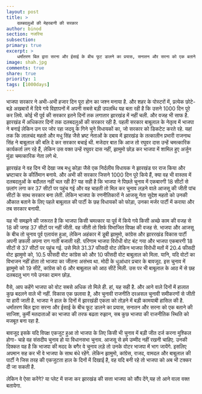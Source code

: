 ```yaml
---
layout: post
title: >
    दलबदलुओं की मेहरबानी की सरकार
author: binod
section: नजरिया
subsection:
primary: true
excerpt: >
    धर्मांतरण बिल द्वारा सरना और ईसाई के बीच फूट डालने का प्रयास, सनातन और सरना को एक बताने की साजिश, कुर्मी मतदाताओं का भाजपा की तरफ बढता रुझान, सब कुछ भाजपा की राजनीतिक स्थिति को मजबूत बना रहा है. बावजूद इसके यदि विपक्ष एकजुट हुआ तो भाजपा के लिए किसी भी चुनाव में बड़ी जीत दर्ज करना मुश्किल होगा- चाहे वह संसदीय चुनाव हो या विधानसभा चुनाव.
image: shah.jpg
comments: true
share: true
priority: 1
tags: [1000days]
---
```


भाजपा सरकार ने अभी-अभी हजार दिन पूरा होन का जश्न मनाया है. और शहर के पोस्टरों में, प्रत्येक छोटे-बड़े अखबारों में दिये गये विज्ञापनों में अपनी सबसे बड़ी उपलब्धि यह बता रही है कि उसने 1000 दिन पूरे कर लिये. कोई भी पूर्व की सरकार इतने दिनों तक लगातार झारखंड में नहीं चली. और वजह भी साफ है. झारखंड में अधिकतर दिनों तक दलबदलुओं की सरकार रही है. पहली सरकार बाबूलाल के नेतृत्व में भाजपा ने बनाई लेकिन उन पर जोर रहा जदयू के गिने चुने विधायकों का, जो सरकार को डिकटेट करते रहे. यहां तक कि लालचंद महतो और मधु सिंह जैसे भ्रष्ट नेताओं के दबाव में झारखंड के तत्कालीन प्रभारी राजनाथ सिंह ने बाबूलाल की बलि दे कर सरकार बचाई थी. मजेदार बात कि आज तो रघुवर दास उन्हें चमत्कारिक कार्यकर्ता लग रहे हैं, लेकिन उस वक्त उन्हें रघुवर दास नहीं, झामुमो छोड़ कर भाजपा में शामिल हुए अर्जुन मुंडा चमत्कारिक नेता लगे थे.

झारखंड ने वह दिन भी देखा जब मधु कोड़ा जैसे एक निर्दलीय विधायक ने झारखंड पर राज किया और भ्रष्टाचार के कीर्तिमान बनाये. और अभी की सरकार जिसने 1000 दिन पूरे किये हैं, क्या वह भी वास्तव में दलबदलुओं के बदौलत नहीं चल रही है? यह सही है कि भाजपा ने पिछले चुनाव में एकबारगी 18 सीटों से छलांग लगा कर 37 सीटों पर पहुंच गई और वह चाहती तो मिल कर चुनाव लड़ने वाले आजसू की जीती पांच सीटों के साथ सरकार बना लेती. लेकिन भाजपा के रणनीतिकारों ने आजसू नेता सुदेश महतो को उनकी औकात बताने के लिए पहले बाबूलाल की पार्टी के छह विधायकों को फोड़ा, उनका मर्जर पार्टी में कराया और तब सरकार बनायी.

यह भी समझने की जरूरत है कि भाजपा किसी चमत्कार या पूर्व में किये गये किसी अच्छे काम की वजह से 18 की जगह 37 सीटों पर नहीं जीती. वह जीती तो सिर्फ विभाजित विपक्ष की वजह से. भाजपा और आजसू के बीच तो चुनाव पूर्व एलायंस हुआ, लेकिन अहंकार में डूबी झामुमो, कांग्रेस और झाररखंड विकास पार्टी अपनी डफली अपना राग गाती बजाती रही. परिणाम भाजपा विरोधी वोट बंट गया और भाजपा एकबारगी 18 सीटों से 37 सीटों पर पहुंच गई. उसे मिले 31.37 फीसदी वोट लेकिन भाजपा विरोधी मतों में 20.4 फीसदी वोट झामुमो को, 10.5 फीसदी वोट कांग्रेस को और 10 फीसदी वोट बाबूलाल को मिला. यानि, यदि वोटों का विभाजन नहीं होता तो भाजपा का जीतना असंभव था. मोदी के धुआंधार प्रचार के बावजूद. इस चुनाव में झामुमो को 19 सीटें, कांग्रेस को 6 और बाबूलाल को आठ सीटें मिली. उस पर भी बाबूलाल के आठ में से छह दलबदलु भाग गये उनका दामन छोड़.

वैसे, आप कहेंगे भाजपा को वोट सबसे अधिक तो मिले ही. हां, यह सही है. और आने वाले दिनों में हालात कुछ बदलने वाले भी नहीं. विकास एक छलावा है, और चुनावी राजनीति दरअसल चुनावी समीकरणों से जीती या हारी जाती है. भाजपा ने हाल के दिनों में झारखंडी एकता को तोड़ने में बड़ी कामयाबी हासिल की है. धर्मांतरण बिल द्वारा सरना और ईसाई के बीच फूट डालने का प्रयास, सनातन और सरना को एक बताने की साजिश, कुर्मी मतदाताओं का भाजपा की तरफ बढता रुझान, सब कुछ भाजपा की राजनीतिक स्थिति को मजबूत बना रहा है.

बावजूद इसके यदि विपक्ष एकजुट हुआ तो भाजपा के लिए किसी भी चुनाव में बड़ी जीत दर्ज करना मुश्किल होगा- चाहे वह संसदीय चुनाव हो या विधानसभा चुनाव. आजसू से हमे उम्मीद नहीं रखनी चाहिए. उनकी दिक्कत यह है कि भाजपा की मदद के बगैर वे चुनाव लड़े तो उनके वोटर भाजपा में भाग जायेंगे. इसलिए अपमान सह कर भी वे भाजपा के साथ बंधे रहेंगे. लेकिन झामुमो, कांग्रेस, राजद, वामदल और बाबूलाल की पार्टी ने जिस तरह की एकजुटता हाल के दिनों में दिखाई है, वह यदि बनी रहे तो भाजपा को अब भी टक्कर दी जा सकती है.

लेकिन वे ऐसा करेंगे? या प्लेट में सजा कर झारखंड की सत्ता भाजपा को सौंप देंगे,यह तो आने वाला वक्त बतायेगा.